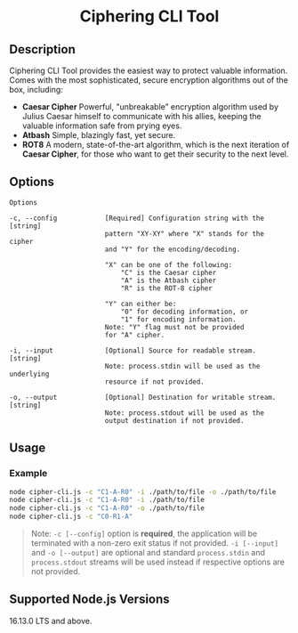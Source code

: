 <h1 align="center">Ciphering CLI Tool</h1>

## Description

Ciphering CLI Tool provides the easiest way to protect valuable information. Comes with the most sophisticated, secure encryption algorithms out of the box, including:

-   <b>Caesar Cipher</b> Powerful, "unbreakable” encryption algorithm used by Julius Caesar himself to communicate with his allies, keeping the valuable information safe from prying eyes.
-   <b>Atbash</b> Simple, blazingly fast, yet secure.
-   <b>ROT8</b> A modern, state-of-the-art algorithm, which is the next iteration of <b>Caesar Cipher</b>, for those who want to get their security to the next level.

## Options

```
Options

-c, --config            [Required] Configuration string with the            [string]
                        pattern "XY-XY" where "X" stands for the cipher
                        and "Y" for the encoding/decoding.

                        "X" can be one of the following:
                            "C" is the Caesar cipher
                            "A" is the Atbash cipher
                            "R" is the ROT-8 cipher

                        "Y" can either be:
                            "0" for decoding information, or
                            "1" for encoding information.
                        Note: "Y" flag must not be provided
                        for "A" cipher.

-i, --input             [Optional] Source for readable stream.              [string]
                        Note: process.stdin will be used as the underlying
                        resource if not provided.

-o, --output            [Optional] Destination for writable stream.         [string]
                        Note: process.stdout will be used as the
                        output destination if not provided.
```

## Usage

### Example

```bash
node cipher-cli.js -c "C1-A-R0" -i ./path/to/file -o ./path/to/file
node cipher-cli.js -c "C1-A-R0" -i ./path/to/file
node cipher-cli.js -c "C1-A-R0" -o ./path/to/file
node cipher-cli.js -c "C0-R1-A"
```

> Note: `-c [--config]` option is <b>required</b>, the application will be terminated with a non-zero exit status if not provided. `-i [--input]` and `-o [--output]` are optional and standard `process.stdin` and `process.stdout` streams will be used instead if respective options are not provided.

## Supported Node.js Versions

16.13.0 LTS and above.
